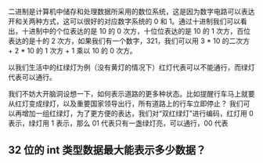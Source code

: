 
二进制是计算机中储存和处理数据所采用的数位系统，这是因为数字电路可以表达开和关两种方式，这可以很好的对应数字系统的 0 和 1。通过十进制我们可以看出，十进制中的个位表达的是 10 的 0 次方，十位位表达的是 10 的 1 次方，百位表达的是十的 2 次方，如果我们有一个数字，321，我们可以用 3 * 10 的二次方 + 2 * 10 的 1 次方 + 1 乘以 10 的 0 次方。

以我们生活中的红绿灯为例（没有黄灯的情况下）红灯代表可以不能通行，而绿灯代表可以通行。 

我们不妨大开脑洞设想一下，如何表示道路的更多种状态。比如提醒行车马上就要从红灯变成绿灯，以及重要国家领导出行，所有道路上的行车立即停止？
我们可以再增加一组红绿灯，为了更方便的表达，我们对“双红绿灯”进行编码，红灯用 0 表示，绿灯用 1 表示，那么  01 代表只有一盏绿灯亮，可以通行，00 代表
## 32 位的 int 类型数据最大能表示多少数据？



